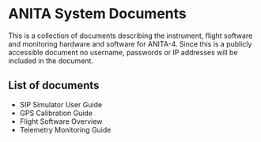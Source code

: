 # ANITA System Documents

This is a collection of documents describing the instrument, flight software and monitoring hardware and software for ANITA-4. Since this is a publicly accessible document no username, passwords or IP addresses will be included in the document.

## List of documents
* SIP Simulator User Guide
* GPS Calibration Guide
* Flight Software Overview
* Telemetry Monitoring Guide